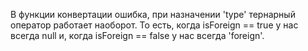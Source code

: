 В функции конвертации ошибка, при назначении 'type' тернарный оператор работает наоборот.
То есть, когда isForeign == true у нас всегда null и, когда isForeign == false у нас всегда 'foreign'.